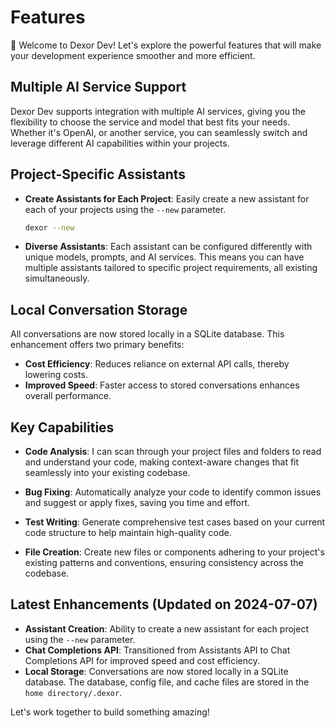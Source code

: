 # Features

🤖 Welcome to Dexor Dev! Let's explore the powerful features that will make your development experience smoother and more efficient.

## Multiple AI Service Support

Dexor Dev supports integration with multiple AI services, giving you the flexibility to choose the service and model that best fits your needs. Whether it's OpenAI, or another service, you can seamlessly switch and leverage different AI capabilities within your projects.

## Project-Specific Assistants

- **Create Assistants for Each Project**: Easily create a new assistant for each of your projects using the `--new` parameter.
  ```sh
  dexor --new
  ```

- **Diverse Assistants**: Each assistant can be configured differently with unique models, prompts, and AI services. This means you can have multiple assistants tailored to specific project requirements, all existing simultaneously.

## Local Conversation Storage

All conversations are now stored locally in a SQLite database. This enhancement offers two primary benefits:
- **Cost Efficiency**: Reduces reliance on external API calls, thereby lowering costs.
- **Improved Speed**: Faster access to stored conversations enhances overall performance.

## Key Capabilities

- **Code Analysis**: I can scan through your project files and folders to read and understand your code, making context-aware changes that fit seamlessly into your existing codebase.
  
- **Bug Fixing**: Automatically analyze your code to identify common issues and suggest or apply fixes, saving you time and effort.
  
- **Test Writing**: Generate comprehensive test cases based on your current code structure to help maintain high-quality code.
  
- **File Creation**: Create new files or components adhering to your project's existing patterns and conventions, ensuring consistency across the codebase.

## Latest Enhancements (Updated on 2024-07-07)

- **Assistant Creation**: Ability to create a new assistant for each project using the `--new` parameter.
- **Chat Completions API**: Transitioned from Assistants API to Chat Completions API for improved speed and cost efficiency.
- **Local Storage**: Conversations are now stored locally in a SQLite database. The database, config file, and cache files are stored in the `home directory/.dexor`.

Let's work together to build something amazing!
